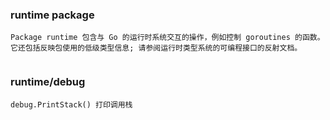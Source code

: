 ### runtime package
```
Package runtime 包含与 Go 的运行时系统交互的操作，例如控制 goroutines 的函数。
它还包括反映包使用的低级类型信息; 请参阅运行时类型系统的可编程接口的反射文档。


```

### runtime/debug
```
debug.PrintStack() 打印调用栈
```